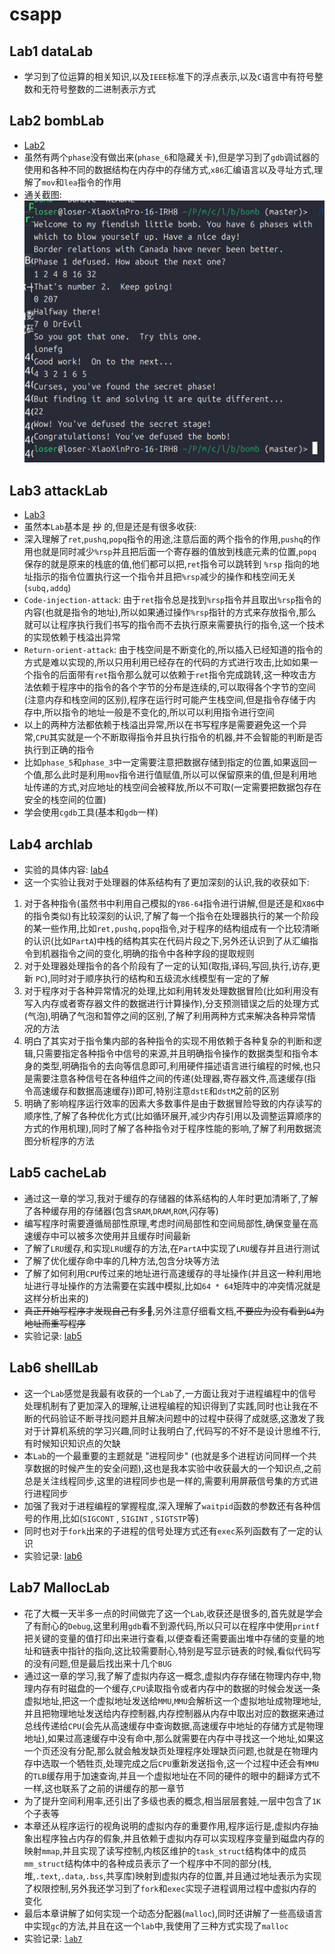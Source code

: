 # csapp
## Lab1 dataLab
- 学习到了位运算的相关知识,以及`IEEE`标准下的浮点表示,以及`C`语言中有符号整数和无符号整数的二进制表示方式
## Lab2 bombLab
- [Lab2](lab2/lab2.md)
- 虽然有两个`phase`没有做出来(`phase_6`和隐藏关卡),但是学习到了`gdb`调试器的使用和各种不同的数据结构在内存中的存储方式,`x86`汇编语言以及寻址方式,理解了`mov`和`lea`指令的作用
- 通关截图:
![alt text](./img/image.png)
## Lab3 attackLab
- [Lab3](lab3/attacklab/lab3.md)
- 虽然本`Lab`基本是 ~~抄~~ 的,但是还是有很多收获:
- 深入理解了`ret`,`pushq`,`popq`指令的用途,注意后面的两个指令的作用,`pushq`的作用也就是同时减少`%rsp`并且把后面一个寄存器的值放到栈底元素的位置,`popq`保存的就是原来的栈底的值,他们都可以把,`ret`指令可以跳转到 `%rsp` 指向的地址指示的指令位置执行这一个指令并且把`%rsp`减少的操作和栈空间无关(`subq,addq`)
- `Code-injection-attack`: 由于`ret`指令总是找到`%rsp`指令并且取出`%rsp`指令的内容(也就是指令的地址),所以如果通过操作`%rsp`指针的方式来存放指令,那么就可以让程序执行我们书写的指令而不去执行原来需要执行的指令,这一个技术的实现依赖于栈溢出异常
- `Return-orient-attack`: 由于栈空间是不断变化的,所以插入已经知道的指令的方式是难以实现的,所以只用利用已经存在的代码的方式进行攻击,比如如果一个指令的后面带有`ret`指令那么就可以依赖于`ret`指令完成跳转,这一种攻击方法依赖于程序中的指令的各个字节的分布是连续的,可以取得各个字节的空间(注意内存和栈空间的区别),程序在运行时可能产生栈空间,但是指令存储于内存中,所以指令的地址一般是不变化的,所以可以利用指令进行空间
- 以上的两种方法都依赖于栈溢出异常,所以在书写程序是需要避免这一个异常,`CPU`其实就是一个不断取得指令并且执行指令的机器,并不会智能的判断是否执行到正确的指令
- 比如`phase_5`和`phase_3`中一定需要注意把数据存储到指定的位置,如果返回一个值,那么此时是利用`mov`指令进行值赋值,所以可以保留原来的值,但是利用地址传递的方式,对应地址的栈空间会被释放,所以不可取(一定需要把数据包存在安全的栈空间的位置)
- 学会使用`cgdb`工具(基本和`gdb`一样)
## Lab4 archlab
- 实验的具体内容: [lab4](lab4/archlab/lab4.md)
- 这一个实验让我对于处理器的体系结构有了更加深刻的认识,我的收获如下:
1. 对于各种指令(虽然书中利用自己模拟的`Y86-64`指令进行讲解,但是还是和`X86`中的指令类似)有比较深刻的认识,了解了每一个指令在处理器执行的某一个阶段的某一些作用,比如`ret,pushq,popq`指令,对于程序的结构组成有一个比较清晰的认识(比如`PartA`)中栈的结构其实在代码片段之下,另外还认识到了从汇编指令到机器指令之间的变化,明确的指令中各种字段的提取规则
2. 对于处理器处理指令的各个阶段有了一定的认知(取指,译码,写回,执行,访存,更新 `PC`),同时对于顺序执行的结构和五级流水线模型有一定的了解
3. 对于程序对于各种异常情况的处理,比如利用转发处理数据冒险(比如利用没有写入内存或者寄存器文件的数据进行计算操作),分支预测错误之后的处理方式(气泡),明确了气泡和暂停之间的区别,了解了利用两种方式来解决各种异常情况的方法
4. 明白了其实对于指令集内部的各种指令的实现不用依赖于各种复杂的判断和逻辑,只需要指定各种指令中信号的来源,并且明确指令操作的数据类型和指令本身的类型,明确指令的去向等信息即可,利用硬件描述语言进行编程的时候,也只是需要注意各种信号在各种组件之间的传递(处理器,寄存器文件,高速缓存(指令高速缓存和数据高速缓存))即可,特别注意`dstE`和`dstM`之前的区别
5. 明确了影响程序运行效率的因素大多数事件是由于数据冒险导致的内存读写的顺序性,了解了各种优化方式(比如循环展开,减少内存引用以及调整运算顺序的方式的作用机理),同时了解了各种指令对于程序性能的影响,了解了利用数据流图分析程序的方法
## Lab5 cacheLab
- 通过这一章的学习,我对于缓存的存储器的体系结构的人年时更加清晰了,了解了各种缓存用的存储器(包含`SRAM`,`DRAM`,`ROM`,闪存等)
- 编写程序时需要遵循局部性原理,考虑时间局部性和空间局部性,确保变量在高速缓存中可以被多次使用并且缓存时间最新
- 了解了`LRU`缓存,和实现`LRU`缓存的方法,在`PartA`中实现了`LRU`缓存并且进行测试
- 了解了优化缓存命中率的几种方法,包含分块等方法
- 了解了如何利用`CPU`传过来的地址进行高速缓存的寻址操作(并且这一种利用地址进行寻址操作的方法需要在实践中模拟,比如`64 * 64`矩阵中的冲突情况就是这样分析出来的)
- ~~真正开始写程序才发现自己有多🥬~~,另外注意仔细看文档,~~不要应为没有看到`64`为地址而重写程序~~
- 实验记录: [lab5](lab5/cachelab/lab5.md)
## Lab6 shellLab
- 这一个`Lab`感觉是我最有收获的一个`Lab`了,一方面让我对于进程编程中的信号处理机制有了更加深入的理解,让进程编程的知识得到了实践,同时也让我在不断的代码验证不断寻找问题并且解决问题中的过程中获得了成就感,这激发了我对于计算机系统的学习兴趣,同时让我明白了,代码写的不好不是设计思维不行,有时候知识知识点的欠缺
- 本`Lab`的一个最重要的主题就是 "进程同步" (也就是多个进程访问同样一个共享数据的时候产生的安全问题),这也是我本实验中收获最大的一个知识点,之前总是关注线程同步,这里的进程同步也是一样的,需要利用屏蔽信号集的方式进行进程同步
- 加强了我对于进程编程的掌握程度,深入理解了`waitpid`函数的参数还有各种信号的作用,比如(`SIGCONT` , `SIGINT` , `SIGTSTP`等)
- 同时也对于`fork`出来的子进程的信号处理方式还有`exec`系列函数有了一定的认识
- 实验记录: [lab6](lab6/shlab/lab6.md)
## Lab7 MallocLab
- 花了大概一天半多一点的时间做完了这一个`Lab`,收获还是很多的,首先就是学会了有耐心的`Debug`,这里利用`gdb`看不到源代码,所以只可以在程序中使用`printf`把关键的变量的值打印出来进行查看,以便查看还需要画出堆中存储的变量的地址和链表中指针的指向,这比较需要耐心,特别是写显示链表的时候,看似代码写的没有问题,但是最后找出来十几个`BUG`
- 通过这一章的学习,我了解了虚拟内存这一概念,虚拟内存存储在物理内存中,物理内存有时磁盘的一个缓存,`CPU`读取指令或者内存中的数据的时候会发送一条虚拟地址,把这一个虚拟地址发送给`MMU`,`MMU`会解析这一个虚拟地址成物理地址,并且把物理地址发送给内存控制器,内存控制器从内存中取出对应的数据来通过总线传递给`CPU`(会先从高速缓存中查询数据,高速缓存中地址的存储方式是物理地址),如果过高速缓存中没有命中,那么就需要在内存中寻找这一个地址,如果这一个页还没有分配,那么就会触发缺页处理程序处理缺页问题,也就是在物理内存中选取一个牺牲页,处理完成之后`CPU`重新发送指令,这一个过程中还会有`MMU`的`TLB`缓存用于加速查询,并且一个虚拟地址在不同的硬件的眼中的翻译方式不一样,这也联系了之前的讲缓存的那一章节
- 为了提升空间利用率,还引出了多级也表的概念,相当层层套娃,一层中包含了`1K`个子表等
- 本章还从程序运行的视角说明的虚拟内存的重要作用,程序运行是,虚拟内存抽象出程序独占内存的假象,并且依赖于虚拟内存可以实现程序变量到磁盘内存的映射`mmap`,并且实现了读写控制,内核区维护的`task_struct`结构体中的成员`mm_struct`结构体中的各种成员表示了一个程序中不同的部分(栈,堆,`.text`,`.data`,`.bss`,共享库)映射到虚拟内存的位置,并且通过地址表示为实现了权限控制,另外我还学习到了`fork`和`exec`实现子进程调用过程中虚拟内存的变化
- 最后本章讲解了如何实现一个动态分配器(`malloc`),同时还讲解了一些高级语言中实现`gc`的方法,并且在这一个`lab`中,我使用了三种方式实现了`malloc`
- 实验记录: [`lab7`](lab7/malloclab/lab7.md)